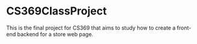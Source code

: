 # CS369ClassProject
This is the final project for CS369 that aims to study how to create a front-end backend for a store web page.
